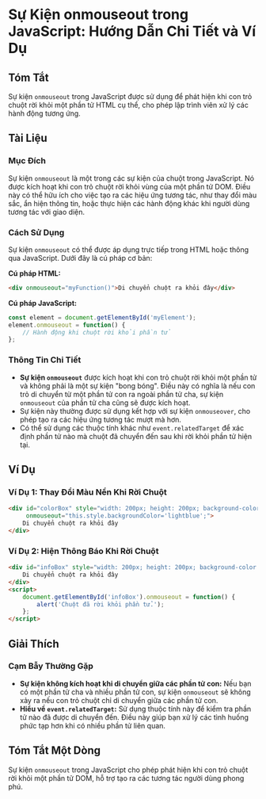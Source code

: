 <!--
Meta Description: # Sự Kiện onmouseout trong JavaScript: Hướng Dẫn Chi Tiết và Ví Dụ ## Tóm Tắt Sự kiện `onmouseout` trong JavaScript được sử dụng để phát hiện khi con ...
Meta Keywords: phần, chuột, kiện, onmouseout, khi
-->

# Sự Kiện onmouseout trong JavaScript: Hướng Dẫn Chi Tiết và Ví Dụ

## Tóm Tắt
Sự kiện `onmouseout` trong JavaScript được sử dụng để phát hiện khi con trỏ chuột rời khỏi một phần tử HTML cụ thể, cho phép lập trình viên xử lý các hành động tương ứng.

## Tài Liệu
### Mục Đích
Sự kiện `onmouseout` là một trong các sự kiện của chuột trong JavaScript. Nó được kích hoạt khi con trỏ chuột rời khỏi vùng của một phần tử DOM. Điều này có thể hữu ích cho việc tạo ra các hiệu ứng tương tác, như thay đổi màu sắc, ẩn hiện thông tin, hoặc thực hiện các hành động khác khi người dùng tương tác với giao diện.

### Cách Sử Dụng
Sự kiện `onmouseout` có thể được áp dụng trực tiếp trong HTML hoặc thông qua JavaScript. Dưới đây là cú pháp cơ bản:

**Cú pháp HTML:**
```html
<div onmouseout="myFunction()">Di chuyển chuột ra khỏi đây</div>
```

**Cú pháp JavaScript:**
```javascript
const element = document.getElementById('myElement');
element.onmouseout = function() {
    // Hành động khi chuột rời khỏi phần tử
};
```

### Thông Tin Chi Tiết
- **Sự kiện `onmouseout`** được kích hoạt khi con trỏ chuột rời khỏi một phần tử và không phải là một sự kiện "bong bóng". Điều này có nghĩa là nếu con trỏ di chuyển từ một phần tử con ra ngoài phần tử cha, sự kiện `onmouseout` của phần tử cha cũng sẽ được kích hoạt.
- Sự kiện này thường được sử dụng kết hợp với sự kiện `onmouseover`, cho phép tạo ra các hiệu ứng tương tác mượt mà hơn.
- Có thể sử dụng các thuộc tính khác như `event.relatedTarget` để xác định phần tử nào mà chuột đã chuyển đến sau khi rời khỏi phần tử hiện tại.

## Ví Dụ
### Ví Dụ 1: Thay Đổi Màu Nền Khi Rời Chuột
```html
<div id="colorBox" style="width: 200px; height: 200px; background-color: lightblue;"
     onmouseout="this.style.backgroundColor='lightblue';">
    Di chuyển chuột ra khỏi đây
</div>
```

### Ví Dụ 2: Hiện Thông Báo Khi Rời Chuột
```html
<div id="infoBox" style="width: 200px; height: 200px; background-color: lightgreen;">
    Di chuyển chuột ra khỏi đây
</div>
<script>
    document.getElementById('infoBox').onmouseout = function() {
        alert('Chuột đã rời khỏi phần tử.');
    };
</script>
```

## Giải Thích
### Cạm Bẫy Thường Gặp
- **Sự kiện không kích hoạt khi di chuyển giữa các phần tử con:** Nếu bạn có một phần tử cha và nhiều phần tử con, sự kiện `onmouseout` sẽ không xảy ra nếu con trỏ chuột chỉ di chuyển giữa các phần tử con.
- **Hiểu về `event.relatedTarget`:** Sử dụng thuộc tính này để kiểm tra phần tử nào đã được di chuyển đến. Điều này giúp bạn xử lý các tình huống phức tạp hơn khi có nhiều phần tử liên quan.

## Tóm Tắt Một Dòng
Sự kiện `onmouseout` trong JavaScript cho phép phát hiện khi con trỏ chuột rời khỏi một phần tử DOM, hỗ trợ tạo ra các tương tác người dùng phong phú.